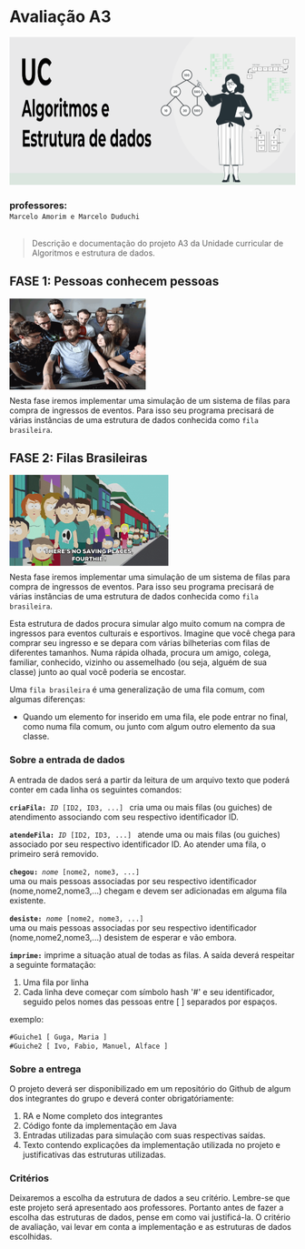 <h1>Avaliação A3</h3>
<div align="center">
  <img src="./assets/logoUC.png" width="800" height="260" />
</div>
<h3 style="margin-bottom: 0px;">
    professores:
</h3>
<div>
    <code align="center">Marcelo Amorim e Marcelo Duduchi</code>
</div>
<br/>

>Descrição e documentação do projeto A3 da Unidade curricular de Algoritmos e estrutura de dados. 

<div>
  <h2>
    <strong>FASE 1: </strong>
    Pessoas conhecem pessoas
  </h2>
  <img src="./assets/people.gif" width="240" height="160" />
</div>

<p style="margin-top: 8px;">
    Nesta fase iremos implementar uma simulação de um sistema de filas para compra de ingressos de eventos. Para isso seu programa precisará de várias instâncias de uma estrutura de dados conhecida como <code>fila brasileira</code>. 
</p>

<div>
  <h2>
    <strong>FASE 2: </strong>
    Filas Brasileiras
  </h2>
  <img src="./assets/queue.gif" width="280" height="160" />
</div>

<p style="margin-top: 8px;">
    Nesta fase iremos implementar uma simulação de um sistema de filas para compra de ingressos de eventos. Para isso seu programa precisará de várias instâncias de uma estrutura de dados conhecida como <code>fila brasileira</code>. 
</p>
<p style="">
    Esta estrutura de dados procura simular algo muito comum na compra de ingressos para eventos
culturais e esportivos. Imagine que você chega para comprar seu ingresso e se depara com várias
bilheterias com filas de diferentes tamanhos. Numa rápida olhada, procura um amigo, colega,
familiar, conhecido, vizinho ou assemelhado (ou seja, alguém de sua classe) junto ao qual você
poderia se encostar.
</p>
<p style="">
Uma <code>fila brasileira</code> é uma generalização de uma fila comum, com algumas diferenças:
</p>
<ul>
    <li>
    Quando um elemento for inserido em uma fila, ele pode entrar no final, como numa fila
comum, ou junto com algum outro elemento da sua classe.
    </li>

</ul>

<h3>
Sobre a entrada de dados
</h3>

<p style="">
A entrada de dados será a partir da leitura de um arquivo texto que poderá conter em cada linha os seguintes comandos:
</p>
<code><strong>criaFila:</strong> <i>ID</i> [ID2, ID3, ...] </code> cria uma ou mais filas (ou guiches) de atendimento associando com seu respectivo  identificador ID.

<code><strong>atendeFila:</strong> <i>ID</i> [ID2, ID3, ...] </code> atende uma ou mais filas (ou guiches) associado por seu respectivo identificador ID. Ao atender uma fila, o primeiro será removido.

<code><strong>chegou:</strong> <i>nome</i> [nome2, nome3, ...] </code> uma ou mais pessoas associadas por seu respectivo identificador (nome,nome2,nome3,...) chegam e devem ser adicionadas em alguma fila existente. 

<code><strong>desiste:</strong> <i>nome</i> [nome2, nome3, ...] </code> uma ou mais pessoas associadas por seu respectivo identificador (nome,nome2,nome3,...) desistem de esperar e vão embora.

<code><strong>imprime:</strong></code> imprime a situação atual de todas as filas. A saída deverá respeitar a seguinte formatação:
1. Uma fila por linha
2. Cada linha deve começar com símbolo hash '#' e seu identificador, seguido pelos nomes das pessoas entre [ ] separados por espaços.

<p style="margin-bottom: 0px;">exemplo:</p>

```
#Guiche1 [ Guga, Maria ]
#Guiche2 [ Ivo, Fabio, Manuel, Alface ]
```

<h3>
Sobre a entrega
</h3>

O projeto deverá ser disponibilizado em um repositório do Github de algum dos integrantes do grupo e deverá conter obrigatóriamente:
1. RA e Nome completo dos integrantes
2. Código fonte da implementação em Java
3. Entradas utilizadas para simulação com suas respectivas saídas.
4. Texto contendo explicações da implementação utilizada no projeto e justificativas das estruturas utilizadas. 

<h3>
Critérios
</h3>

Deixaremos a escolha da estrutura de dados a seu critério. Lembre-se que este projeto será apresentado aos professores. Portanto antes de fazer a escolha das estruturas de dados, pense em como vai justificá-la. O critério de avaliação, vai levar em conta a implementação e as estruturas de dados escolhidas.